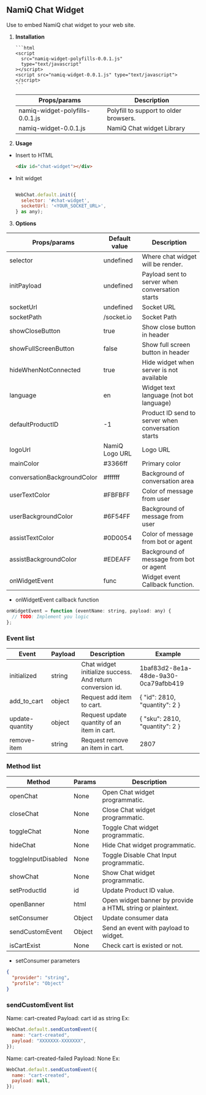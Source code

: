 ## NamiQ Chat Widget

Use to embed NamiQ chat widget to your web site.

1.  **Installation**

        ```html
        <script
          src="namiq-widget-polyfills-0.0.1.js"
          type="text/javascript"
        ></script>
        <script src="namiq-widget-0.0.1.js" type="text/javascript"></script>
        ```

    | Props/params                    | Description                            |
    | ------------------------------- | -------------------------------------- |
    | namiq-widget-polyfills-0.0.1.js | Polyfill to support to older browsers. |
    | namiq-widget-0.0.1.js           | NamiQ Chat widget Library              |

2.  **Usage**

- Insert to HTML

  ```html
  <div id="chat-widget"></div>
  ```

- Init widget

  ```javascript

  WebChat.default.init({
    selector: '#chat-widget',
    socketUrl: '<YOUR_SOCKET_URL>',
  } as any);

  ```

3.  **Options**

| Props/params                | Default value  | Description                                        |
| --------------------------- | -------------- | -------------------------------------------------- |
| selector                    | undefined      | Where chat widget will be render.                  |
| initPayload                 | undefined      | Payload sent to server when conversation starts    |
| socketUrl                   | undefined      | Socket URL                                         |
| socketPath                  | /socket.io     | Socket Path                                        |
| showCloseButton             | true           | Show close button in header                        |
| showFullScreenButton        | false          | Show full screen button in header                  |
| hideWhenNotConnected        | true           | Hide widget when server is not available           |
| language                    | en             | Widget text language (not bot language)            |
| defaultProductID            | -1             | Product ID send to server when conversation starts |
| logoUrl                     | NamiQ Logo URL | Logo URL                                           |
| mainColor                   | #3366ff        | Primary color                                      |
| conversationBackgroundColor | #ffffff        | Background of conversation area                    |
| userTextColor               | #FBFBFF        | Color of message from user                         |
| userBackgroundColor         | #6F54FF        | Background of message from user                    |
| assistTextColor             | #0D0054        | Color of message from bot or agent                 |
| assistBackgroundColor       | #EDEAFF        | Background of message from bot or agent            |
| onWidgetEvent               | func           | Widget event Callback function.                    |

- onWidgetEvent callback function

```javascript
onWidgetEvent = function (eventName: string, payload: any) {
  // TODO: Implement you logic
};
```

### Event list

| Event             | Payload | Description                                               | Example                              |
| ----------------- | ------- | --------------------------------------------------------- | ------------------------------------ |
| initialized       | string  | Chat widget initialize success. And return conversion id. | 1baf83d2-8e1a-48de-9a30-0ca79afbb419 |
| add_to_cart       | object  | Request add item to cart.                                 | { "id": 2810, "quantity": 2 }        |
| update-quantity   | object  | Request update quantity of an item in cart.               | { "sku": 2810, "quantity": 2 }       |
| remove-item       | string  | Request remove an item in cart.                           | 2807                                 |

### Method list

| Method              | Params | Description                                               |
| ------------------- | ------ | --------------------------------------------------------- |
| openChat            | None   | Open Chat widget programmatic.                            |
| closeChat           | None   | Close Chat widget programmatic.                           |
| toggleChat          | None   | Toggle Chat widget programmatic.                          |
| hideChat            | None   | Hide Chat widget programmatic.                            |
| toggleInputDisabled | None   | Toggle Disable Chat Input programmatic.                   |
| showChat            | None   | Show Chat widget programmatic.                            |
| setProductId        | id     | Update Product ID value.                                  |
| openBanner          | html   | Open widget banner by provide a HTML string or plaintext. |
| setConsumer         | Object | Update consumer data                                      |
| sendCustomEvent     | Object | Send an event with payload to widget.                     |
| isCartExist         | None   | Check cart is existed or not.                             |

- setConsumer parameters

```json
{
  "provider": "string",
  "profile": "Object"
}
```

### sendCustomEvent list

Name: cart-created
Payload: cart id as string
Ex:

```js
WebChat.default.sendCustomEvent({
  name: "cart-created",
  payload: "XXXXXXX-XXXXXXX",
});
```

Name: cart-created-failed
Payload: None
Ex:

```js
WebChat.default.sendCustomEvent({
  name: "cart-created",
  payload: null,
});
```

